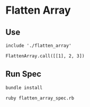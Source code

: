 # Flatten Array
## Use
`include './flatten_array'`

`FlattenArray.call([[1], 2, 3])`

## Run Spec
`bundle install`

`ruby flatten_array_spec.rb`


